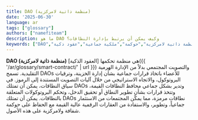 ```yaml
---
title: DAO (منظمة ذاتية لامركزية)
date: '2025-06-30'
language: ar
tags: ["glossary"]
authors: ["namefiteam"]
description: ما هو DAO وكيف يمكن أن يرتبط بإدارة النطاقات؟
keywords: ["DAO","منظمة ذاتية لامركزية","حوكمة","ملكية جماعية","عقود ذكية"]
---
```


**DAO (منظمة ذاتية لامركزية)** هي منظمة تحكمها [العقود الذكية]({{ '/ar/glossary/smart-contract/' | url }}) والتصويت المجتمعي بدلاً من الإدارة الهرمية التقليدية. تسمح DAOs للأعضاء باتخاذ قرارات جماعية بشأن إدارة الخزينة، وترقيات البروتوكول، والاتجاه الاستراتيجي من خلال آليات التصويت المستندة إلى الرموز. في سياق النطاقات، يمكن أن تمتلك DAOs وتدير بشكل جماعي محافظ النطاقات القيمة، وتتخذ قرارات بشأن تطوير النطاق أو تحقيق الدخل، وتحكم البروتوكولات المتعلقة بالنطاقات. يمكن أن تمتلك DAOs نطاقات مرمزة، مما يمكّن المجتمعات من الاستثمار جماعياً، وتطوير، والاستفادة من العقارات الرقمية عالية القيمة مع الحفاظ على حوكمة شفافة ولامركزية على هذه الأصول.